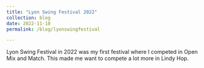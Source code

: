 ```yaml
---
title: "Lyon Swing Festival 2022"
collection: blog
date: 2022-11-10
permalink: /blog/lyonswingfestival

---
```


Lyon Swing Festival in 2022 was my first festival where I competed in Open Mix and Match. This made me want to compete a lot more in Lindy Hop.